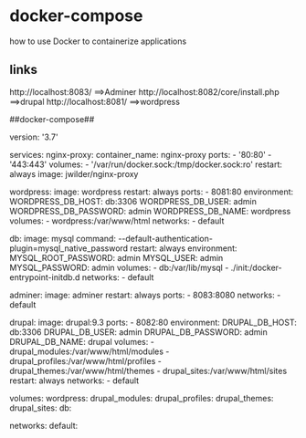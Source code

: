 # docker-compose

how to use Docker to containerize applications

## links 
http://localhost:8083/                   ==>Adminer
http://localhost:8082/core/install.php   ==>drupal
http://localhost:8081/                   ==>wordpress

##docker-compose##

version: '3.7'

services:
  nginx-proxy:
        container_name: nginx-proxy
        ports:
            - '80:80'
            - '443:443'
        volumes:
            - '/var/run/docker.sock:/tmp/docker.sock:ro'
        restart: always
        image: jwilder/nginx-proxy
    
  wordpress:
    image: wordpress
    restart: always
    ports:
      - 8081:80
    environment:
      WORDPRESS_DB_HOST: db:3306
      WORDPRESS_DB_USER: admin
      WORDPRESS_DB_PASSWORD: admin
      WORDPRESS_DB_NAME: wordpress
    volumes:
      - wordpress:/var/www/html
    networks:
      - default

  db:
    image: mysql
    command: --default-authentication-plugin=mysql_native_password
    restart: always
    environment:
      MYSQL_ROOT_PASSWORD: admin
      MYSQL_USER: admin
      MYSQL_PASSWORD: admin
    volumes:
      - db:/var/lib/mysql
      - ./init:/docker-entrypoint-initdb.d
    networks:
      - default

  adminer:
    image: adminer
    restart: always
    ports:
      - 8083:8080
    networks:
      - default
    
  drupal:
    image: drupal:9.3
    ports:
      - 8082:80
    environment:
      DRUPAL_DB_HOST: db:3306
      DRUPAL_DB_USER: admin
      DRUPAL_DB_PASSWORD: admin
      DRUPAL_DB_NAME: drupal
    volumes:
      - drupal_modules:/var/www/html/modules
      - drupal_profiles:/var/www/html/profiles
      - drupal_themes:/var/www/html/themes
      - drupal_sites:/var/www/html/sites
    restart: always
    networks:
      - default


volumes:
  wordpress:
  drupal_modules:
  drupal_profiles:
  drupal_themes:
  drupal_sites:
  db:

networks:
 default:
